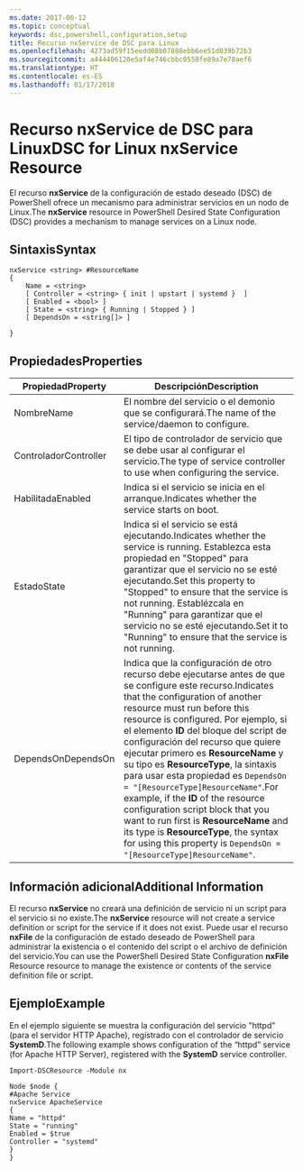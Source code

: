 ```yaml
---
ms.date: 2017-06-12
ms.topic: conceptual
keywords: dsc,powershell,configuration,setup
title: Recurso nxService de DSC para Linux
ms.openlocfilehash: 4273ad59f15eedd08b07888ebb6ee51d039b72b3
ms.sourcegitcommit: a444406120e5af4e746cbbc0558fe89a7e78aef6
ms.translationtype: HT
ms.contentlocale: es-ES
ms.lasthandoff: 01/17/2018
---
```

# <a name="dsc-for-linux-nxservice-resource"></a><span data-ttu-id="6d271-103">Recurso nxService de DSC para Linux</span><span class="sxs-lookup"><span data-stu-id="6d271-103">DSC for Linux nxService Resource</span></span>

<span data-ttu-id="6d271-104">El recurso **nxService** de la configuración de estado deseado (DSC) de PowerShell ofrece un mecanismo para administrar servicios en un nodo de Linux.</span><span class="sxs-lookup"><span data-stu-id="6d271-104">The **nxService** resource in PowerShell Desired State Configuration (DSC) provides a mechanism to manage services on a Linux node.</span></span>

## <a name="syntax"></a><span data-ttu-id="6d271-105">Sintaxis</span><span class="sxs-lookup"><span data-stu-id="6d271-105">Syntax</span></span>

```
nxService <string> #ResourceName
{
    Name = <string>
    [ Controller = <string> { init | upstart | systemd }  ]
    [ Enabled = <bool> ]
    [ State = <string> { Running | Stopped } ]
    [ DependsOn = <string[]> ]

}
```

## <a name="properties"></a><span data-ttu-id="6d271-106">Propiedades</span><span class="sxs-lookup"><span data-stu-id="6d271-106">Properties</span></span>
|  <span data-ttu-id="6d271-107">Propiedad</span><span class="sxs-lookup"><span data-stu-id="6d271-107">Property</span></span> |  <span data-ttu-id="6d271-108">Descripción</span><span class="sxs-lookup"><span data-stu-id="6d271-108">Description</span></span> | 
|---|---|
| <span data-ttu-id="6d271-109">Nombre</span><span class="sxs-lookup"><span data-stu-id="6d271-109">Name</span></span>| <span data-ttu-id="6d271-110">El nombre del servicio o el demonio que se configurará.</span><span class="sxs-lookup"><span data-stu-id="6d271-110">The name of the service/daemon to configure.</span></span>| 
| <span data-ttu-id="6d271-111">Controlador</span><span class="sxs-lookup"><span data-stu-id="6d271-111">Controller</span></span>| <span data-ttu-id="6d271-112">El tipo de controlador de servicio que se debe usar al configurar el servicio.</span><span class="sxs-lookup"><span data-stu-id="6d271-112">The type of service controller to use when configuring the service.</span></span>| 
| <span data-ttu-id="6d271-113">Habilitada</span><span class="sxs-lookup"><span data-stu-id="6d271-113">Enabled</span></span>| <span data-ttu-id="6d271-114">Indica si el servicio se inicia en el arranque.</span><span class="sxs-lookup"><span data-stu-id="6d271-114">Indicates whether the service starts on boot.</span></span>| 
| <span data-ttu-id="6d271-115">Estado</span><span class="sxs-lookup"><span data-stu-id="6d271-115">State</span></span>| <span data-ttu-id="6d271-116">Indica si el servicio se está ejecutando.</span><span class="sxs-lookup"><span data-stu-id="6d271-116">Indicates whether the service is running.</span></span> <span data-ttu-id="6d271-117">Establezca esta propiedad en "Stopped" para garantizar que el servicio no se esté ejecutando.</span><span class="sxs-lookup"><span data-stu-id="6d271-117">Set this property to "Stopped" to ensure that the service is not running.</span></span> <span data-ttu-id="6d271-118">Establézcala en "Running" para garantizar que el servicio no se esté ejecutando.</span><span class="sxs-lookup"><span data-stu-id="6d271-118">Set it to "Running" to ensure that the service is not running.</span></span>| 
| <span data-ttu-id="6d271-119">DependsOn</span><span class="sxs-lookup"><span data-stu-id="6d271-119">DependsOn</span></span> | <span data-ttu-id="6d271-120">Indica que la configuración de otro recurso debe ejecutarse antes de que se configure este recurso.</span><span class="sxs-lookup"><span data-stu-id="6d271-120">Indicates that the configuration of another resource must run before this resource is configured.</span></span> <span data-ttu-id="6d271-121">Por ejemplo, si el elemento **ID** del bloque del script de configuración del recurso que quiere ejecutar primero es **ResourceName** y su tipo es **ResourceType**, la sintaxis para usar esta propiedad es `DependsOn = "[ResourceType]ResourceName"`.</span><span class="sxs-lookup"><span data-stu-id="6d271-121">For example, if the **ID** of the resource configuration script block that you want to run first is **ResourceName** and its type is **ResourceType**, the syntax for using this property is `DependsOn = "[ResourceType]ResourceName"`.</span></span>| 


## <a name="additional-information"></a><span data-ttu-id="6d271-122">Información adicional</span><span class="sxs-lookup"><span data-stu-id="6d271-122">Additional Information</span></span>

<span data-ttu-id="6d271-123">El recurso **nxService** no creará una definición de servicio ni un script para el servicio si no existe.</span><span class="sxs-lookup"><span data-stu-id="6d271-123">The **nxService** resource will not create a service definition or script for the service if it does not exist.</span></span> <span data-ttu-id="6d271-124">Puede usar el recurso **nxFile** de la configuración de estado deseado de PowerShell para administrar la existencia o el contenido del script o el archivo de definición del servicio.</span><span class="sxs-lookup"><span data-stu-id="6d271-124">You can use the PowerShell Desired State Configuration **nxFile** Resource resource to manage the existence or contents of the service definition file or script.</span></span>

## <a name="example"></a><span data-ttu-id="6d271-125">Ejemplo</span><span class="sxs-lookup"><span data-stu-id="6d271-125">Example</span></span>

<span data-ttu-id="6d271-126">En el ejemplo siguiente se muestra la configuración del servicio "httpd" (para el servidor HTTP Apache), registrado con el controlador de servicio **SystemD**.</span><span class="sxs-lookup"><span data-stu-id="6d271-126">The following example shows configuration of the “httpd” service (for Apache HTTP Server), registered with the **SystemD** service controller.</span></span>

```
Import-DSCResource -Module nx 

Node $node {
#Apache Service
nxService ApacheService 
{
Name = "httpd"
State = "running"
Enabled = $true
Controller = "systemd"
}
}
```

